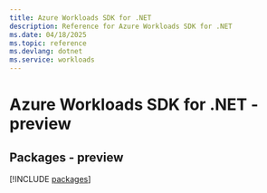 ```yaml
---
title: Azure Workloads SDK for .NET
description: Reference for Azure Workloads SDK for .NET
ms.date: 04/18/2025
ms.topic: reference
ms.devlang: dotnet
ms.service: workloads
---
```

# Azure Workloads SDK for .NET - preview
## Packages - preview
[!INCLUDE [packages](workloads-index.md)]